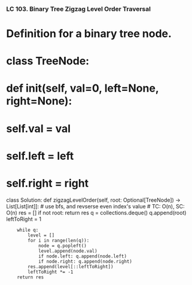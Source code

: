 ### LC 103. Binary Tree Zigzag Level Order Traversal
# Definition for a binary tree node.
# class TreeNode:
#     def __init__(self, val=0, left=None, right=None):
#         self.val = val
#         self.left = left
#         self.right = right
class Solution:
    def zigzagLevelOrder(self, root: Optional[TreeNode]) -> List[List[int]]:
        # use bfs, and revserse even index's value
        # TC: O(n), SC: O(n)
        res = []
        if not root: return res
        q = collections.deque()
        q.append(root)
        leftToRight = 1

        while q:
            level = []
            for i in range(len(q)):
                node = q.popleft()
                level.append(node.val)
                if node.left: q.append(node.left)
                if node.right: q.append(node.right)
            res.append(level[::leftToRight])
            leftToRight *= -1
        return res